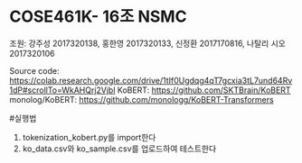 ﻿# COSE461K- 16조 NSMC

조원: 강주성 2017320138, 홍한영 2017320133, 신정환 2017170816, 나탈리 시오 2017320106



Source code: https://colab.research.google.com/drive/1tIf0Ugdqg4qT7gcxia3tL7und64Rv1dP#scrollTo=WkAHQrj2Vjbl
KoBERT: https://github.com/SKTBrain/KoBERT
monolog/KoBERT: https://github.com/monologg/KoBERT-Transformers


#실행법

1. tokenization_kobert.py를 import한다
2. ko_data.csv와 ko_sample.csv를 업로드하여 테스트한다

